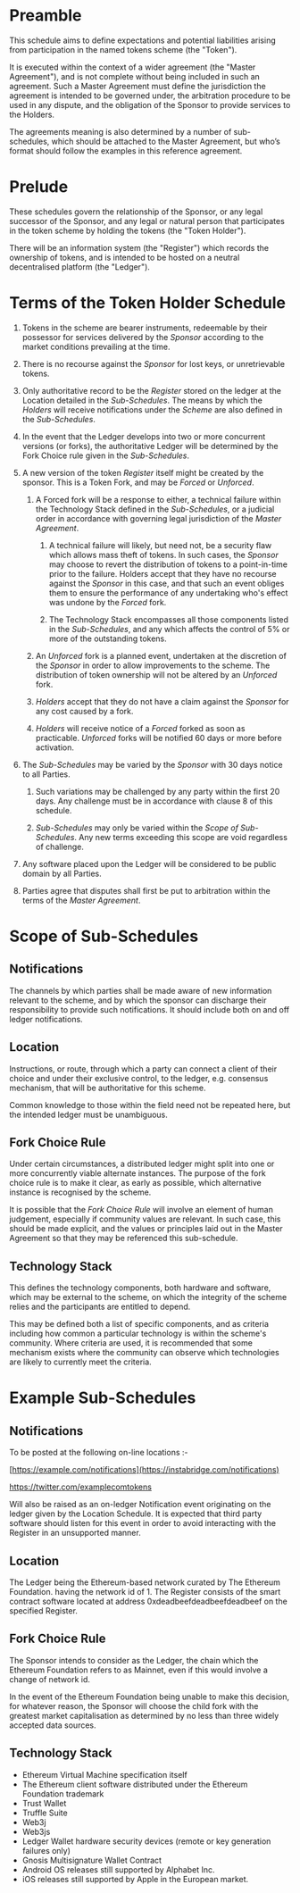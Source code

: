 Preamble
===

This schedule aims to define expectations and potential liabilities arising from participation in the named tokens scheme (the "Token").

It is executed within the context of a wider agreement (the "Master Agreement"), and is not complete without being included in such an agreement. Such a Master Agreement must define the jurisdiction the agreement is intended to be governed under, the arbitration procedure to be used in any dispute, and the obligation of the Sponsor to provide services to the Holders.

The agreements meaning is also determined by a number of sub-schedules, which should be attached to the Master Agreement, but who’s format should follow the examples in this reference agreement.

Prelude
===

These schedules govern the relationship of the Sponsor, or any legal successor of the Sponsor, and any legal or natural person that participates in the token scheme by holding the tokens (the "Token Holder").

There will be an information system (the "Register") which records the ownership of tokens, and is intended to be hosted on a neutral decentralised platform (the "Ledger").

Terms of the Token Holder Schedule
===

1. Tokens in the scheme are bearer instruments, redeemable by their possessor for services delivered by the _Sponsor_ according to the market conditions prevailing at the time.  

2. There is no recourse against the _Sponsor_ for lost keys, or unretrievable tokens.  

3. Only authoritative record to be the _Register_ stored on the ledger at the Location detailed in the _Sub-Schedules_. The means by which the _Holders_ will receive notifications under the _Scheme_ are also defined in the _Sub-Schedules_.  

4. In the event that the Ledger develops into two or more concurrent versions (or forks), the authoritative Ledger will be determined by the Fork Choice rule given in the _Sub-Schedules_.  

5. A new version of the token _Register_ itself might be created by the sponsor. This is a Token Fork, and may be _Forced_ or _Unforced_.  

    1. A Forced fork will be a response to either, a technical failure within the Technology Stack defined in the _Sub-Schedules_, or a judicial order in accordance with governing legal jurisdiction of the _Master Agreement_.  

        1. A technical failure will likely, but need not, be a security flaw which allows mass theft of tokens. In such cases, the _Sponsor_ may choose to revert the distribution of tokens to a point-in-time prior to the failure. Holders accept that they have no recourse against the _Sponsor_ in this case, and that such an event obliges them to ensure the performance of any undertaking who's effect was undone by the _Forced_ fork.  

        2. The Technology Stack encompasses all those components listed in the _Sub-Schedules_, and any which affects the control of 5% or more of the outstanding tokens.  

    2. An _Unforced_ fork is a planned event, undertaken at the discretion of the _Sponsor_ in order to allow improvements to the scheme. The distribution of token ownership will not be altered by an _Unforced_ fork.  

    3. _Holders_ accept that they do not have a claim against the _Sponsor_ for any cost caused by a fork.  

    4. _Holders_ will receive notice of a _Forced_ forked as soon as practicable. _Unforced_ forks will be notified 60 days or more before activation.  

6. The _Sub-Schedules_ may be varied by the _Sponsor_ with 30 days notice to all Parties.  

    1. Such variations may be challenged by any party within the first 20 days. Any challenge must be in accordance with clause 8 of this schedule.  

    2. _Sub-Schedules_ may only be varied within the _Scope of Sub-Schedules_. Any new terms exceeding this scope are void regardless of challenge.  

7. Any software placed upon the Ledger will be considered to be public domain by all Parties.  

8. Parties agree that disputes shall first be put to arbitration within the terms of the _Master Agreement_.  

Scope of Sub-Schedules
===

Notifications
---

The channels by which parties shall be made aware of new information relevant to the scheme, and by which the sponsor can discharge their responsibility to provide such notifications. It should include both on and off ledger notifications.

Location
---

Instructions, or route, through which a party can connect a client of their choice and under their exclusive control, to the ledger, e.g. consensus mechanism, that will be authoritative for this scheme.

Common knowledge to those within the field need not be repeated here, but the intended ledger must be unambiguous.

Fork Choice Rule
---

Under certain circumstances, a distributed ledger might split into one or more concurrently viable alternate instances. The purpose of the fork choice rule is to make it clear, as early as possible, which alternative instance is recognised by the scheme.

It is possible that the _Fork Choice Rule_ will involve an element of human judgement, especially if community values are relevant. In such case, this should be made explicit, and the values or principles laid out in the Master Agreement so that they may be referenced this sub-schedule.

Technology Stack
---

This defines the technology components, both hardware and software, which may be external to the scheme, on which the integrity of the scheme relies and the participants are entitled to depend.

This may be defined both a list of specific components, and as criteria including how common a particular technology is within the scheme's community. Where criteria are used, it is recommended that some mechanism exists where the community can observe which technologies are likely to currently meet the criteria.

Example Sub-Schedules
===

Notifications
---

To be posted at the following on-line locations :-

[https://example.com/notifications](https://instabridge.com/notifications)

https://twitter.com/examplecomtokens

Will also be raised as an on-ledger Notification event originating on the ledger given by the Location Schedule. It is expected that third party software should listen for this event in order to avoid interacting with the Register in an unsupported manner.

Location
---

The Ledger being the Ethereum-based network curated by The Ethereum Foundation. having the network id of 1. The Register consists of the smart contract software located at address 0xdeadbeefdeadbeefdeadbeef on the specified Register.

Fork Choice Rule
---

The Sponsor intends to consider as the Ledger, the chain which the Ethereum Foundation refers to as Mainnet, even if this would involve a change of network id.

In the event of the Ethereum Foundation being unable to make this decision, for whatever reason, the Sponsor will choose the child fork with the greatest market capitalisation as determined by no less than three widely accepted data sources.

Technology Stack
---

- Ethereum Virtual Machine specification itself  
- The Ethereum client software distributed under the Ethereum Foundation trademark  
- Trust Wallet  
- Truffle Suite  
- Web3j  
- Web3js  
- Ledger Wallet hardware security devices (remote or key generation failures only)  
- Gnosis Multisignature Wallet Contract  
- Android OS releases still supported by Alphabet Inc.  
- iOS releases still supported by Apple in the European market.